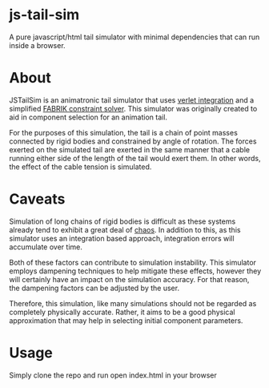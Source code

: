 # js-tail-sim
A pure javascript/html tail simulator with minimal dependencies that can run inside a browser.


# About
JSTailSim is an animatronic tail simulator that uses [verlet integration](https://en.m.wikipedia.org/wiki/Verlet_integration) and a simplified [FABRIK constraint solver](http://www.andreasaristidou.com/FABRIK.html). This simulator was originally created to aid in component selection for an animation tail.



For the purposes of this simulation, the tail is a chain of point masses connected by rigid bodies and constrained by angle of rotation. The forces exerted on the simulated tail are exerted in the same manner that a cable running either side of the length of the tail would exert them. In other words, the effect of the cable tension is simulated.



# Caveats
Simulation of long chains of rigid bodies is difficult as these systems already tend to exhibit a great deal of [chaos](https://en.wikipedia.org/wiki/Chaos_theory). In addition to this, as this simulator uses an integration based approach, integration errors will accumulate over time. 

Both of these factors can contribute to simulation instability. This simulator employs dampening techniques to help mitigate these effects, however they will certainly have an impact on the simulation accuracy. For that reason, the dampening factors can be adjusted by the user. 

Therefore, this simulation, like many simulations should not be regarded as completely physically accurate. Rather, it aims to be a good physical approximation that may help in selecting initial component parameters.



# Usage
Simply clone the repo and run open index.html in your browser
